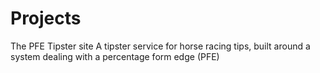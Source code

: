 # Projects
The PFE Tipster site
A tipster service for horse racing tips, 
built around a system dealing with a percentage form edge (PFE)
